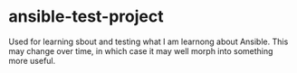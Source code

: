 # ansible-test-project
Used for learning sbout and testing what I am learnong about Ansible.  This may change over time, in which case it may well morph into something more useful.
